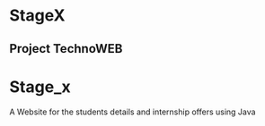 
# StageX
Project TechnoWEB
-
# Stage_x
A Website for the students details and internship offers using Java 

